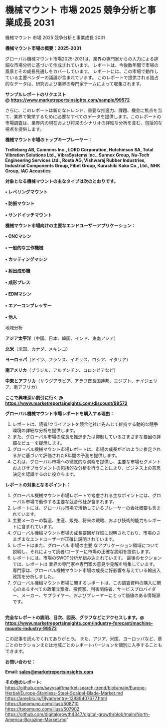# 機械マウント 市場 2025 競争分析と事業成長 2031
機械マウント 市場 2025 競争分析と事業成長 2031

<strong><b>機械マウント市場の概要：2025-2031</b></strong>

グローバル機械マウント市場2025-2031は、業界の専門家からの入力による詳細な市場分析に基づいて作成されています。 レポートは、今後数年間で市場の風景とその成長見通しをカバーしています。 レポートには、この市場で動作している主要ベンダーの議論が含まれています。 このレポートで提供される独占的なデータは、研究および業界の専門家チームによって収集されます。

<strong>サンプルレポートのリクエスト @ <a href=https://www.marketreportsinsights.com/sample/99572>https://www.marketreportsinsights.com/sample/99572</a></strong>

さらに、このレポートは新たなトレンド、重要な推進力、課題、機会に焦点を当て、業界で繁栄するために必要なすべてのデータを提供します。このレポートの市場調査は、業界内の現在および将来のシナリオの詳細な分析を含む、包括的な視点を提供します。

<strong>機械マウント市場のトップキープレーヤー：</strong>

<strong>Trelleborg AB, Cummins Inc., LORD Corporation, Hutchinson SA, Total Vibration Solutions Ltd., VibraSystems Inc., Sunnex Group, Nu-Tech Engineering Services Ltd., Rosta AG, Vishwaraj Rubber Industries, Industrial Components Group, Fibet Group, Kurashiki Kako Co., Ltd., NHK Group, IAC Acoustics</strong>

<strong><b>対象となる機械マウントの主なタイプは次のとおりです。</b></strong>

<strong>• レベリングマウント<br><br>• 防振マウント<br><br>• サンドイッチマウント</strong>

<strong><b>機械マウント市場向けの主要なエンドユーザーアプリケーション：</b></strong>

<strong>• CNCマシン<br><br>• 一般的な工作機械<br><br>• カッティングマシン<br><br>• 射出成形機<br><br>• 成形プレス<br><br>• EDMマシン<br><br>• エアーコンプレッサー<br><br>• 他人</strong>

 地域分析

<strong><b>アジア太平洋</b></strong>（中国、日本、韓国、インド、東南アジア）

<strong><b>北米</b></strong>（米国、カナダ、メキシコ）

<strong><b>ヨーロッパ</b></strong>（ドイツ、フランス、イギリス、ロシア、イタリア）

<strong><b>南アメリカ</b></strong>（ブラジル、アルゼンチン、コロンビアなど）

<strong><b>中東とアフリカ</b></strong>（サウジアラビア、アラブ首長国連邦、エジプト、ナイジェリア、南アフリカ）

<strong>ここで興味深い割引に行く @ <a href=https://www.marketreportsinsights.com/discount/99572>https://www.marketreportsinsights.com/discount/99572</a></strong>

<strong><b>グローバル機械マウント市場レポートを購入する理由：</b></strong>
<ol>
  <li>レポートは、読者/クライアントを競合他社に先んじて維持する動的な競争環境の詳細な分析を提供します。</li>
  <li>また、グローバル市場の成長を推進または抑制しているさまざまな要因の詳細なビューを提示します。</li>
  <li>グローバル機械マウント市場レポートは、市場の成長がどのように推定されるかに基づいて評価された8年間の予測を提供します。</li>
  <li>これは、グローバル市場への徹底的な洞察を提供し、主要な市場セグメントおよびサブセグメントの包括的な分析を行うことにより、ビジネス上の意思決定を認識するのに役立ちます。</li>
</ol>
<strong><b>レポートの対象となるポイント：</b></strong>
<ol>
  <li>グローバル機械マウント市場レポートで考慮される主なポイントには、グローバル市場で動作する主要な競合他社が含まれます。</li>
  <li>レポートには、グローバル市場で活動しているプレーヤーの会社概要も含まれています。</li>
  <li>主要メーカーの製造、生産、販売、将来の戦略、および技術的能力もレポートに含まれています。</li>
  <li>グローバル機械マウント市場の成長要因が詳細に説明されており、市場のさまざまなエンドユーザーが正確に説明されています。</li>
  <li>レポートはまた、グローバル 市場の主要 なアプリケーション領域について説明し、それによって読者/ユーザーに市場の正確な説明を提供します。</li>
  <li>レポートには、市場のSWOT分析が組み込まれています。 最後のセクションでは、レポートは 業界の専門家や専門家の意見や見解を特集しています。 専門家は、グローバル機械マウント市場の成長に好影響を与えている輸出入政策を分析しました。</li>
  <li>グローバル機械マウント市場に関するレポートは、この調査資料の購入に関心のあるすべての政策立案者、投資家、利害関係者、サービスプロバイダー、メーカー、サプライヤー、およびプレーヤーにとって価値のある情報源です。</li>
</ol><br>
<strong>完全なレポートの説明、目次、図表、グラフなどにアクセスします。@ <a href=https://www.marketreportsinsights.com/industry-forecast/machine-mounts-industry-99572>https://www.marketreportsinsights.com/industry-forecast/machine-mounts-industry-99572</a></strong>

この記事を読んでくれてありがとう。 また、アジア、米国、ヨーロッパなど、章ごとのセクションまたは地域ごとのレポートバージョンを個別に入手することもできます。

<strong><b>お問い合わせ：</b></strong>

<strong>Email: </strong><a href=mailto:sales@marketreportsinsights.com><strong>sales@marketreportsinsights.com</strong></a>

<strong>その他のレポート:</strong>
<br>
<a href=https://github.com/sayysaif/market-search-trend/blob/main/Europe-Herbal/Europe-Stainless-Steel-Scalpel-Blade-Market.md>https://github.com/sayysaif/market-search-trend/blob/main/Europe-Herbal/Europe-Stainless-Steel-Scalpel-Blade-Market.md</a>
<br>
<a href=https://ameblo.jp/18yam/entry-12889407677.html>https://ameblo.jp/18yam/entry-12889407677.html</a>
<br>
<a href=https://tanomuno.com/illust/508710>https://tanomuno.com/illust/508710</a>
<br>
<a href=https://tanomuno.com/illust/507902>https://tanomuno.com/illust/507902</a>
<br>
<a href=https://github.com/digitalgrowth4347/digital-growth/blob/main/North-America-Borazine-Market.md>https://github.com/digitalgrowth4347/digital-growth/blob/main/North-America-Borazine-Market.md</a>"
